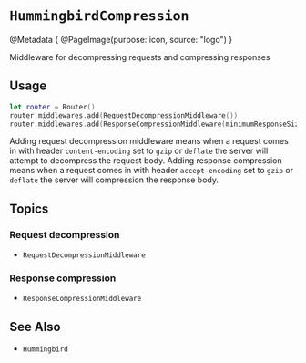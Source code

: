# ``HummingbirdCompression``

@Metadata {
    @PageImage(purpose: icon, source: "logo")
}

Middleware for decompressing requests and compressing responses

## Usage

```swift
let router = Router()
router.middlewares.add(RequestDecompressionMiddleware())
router.middlewares.add(ResponseCompressionMiddleware(minimumResponseSizeToCompress: 512))
```

Adding request decompression middleware means when a request comes in with header `content-encoding` set to `gzip` or `deflate` the server will attempt to decompress the request body. Adding response compression means when a request comes in with header `accept-encoding` set to `gzip` or `deflate` the server will compression the response body.

## Topics

### Request decompression

- ``RequestDecompressionMiddleware``

### Response compression

- ``ResponseCompressionMiddleware``

## See Also

- ``Hummingbird``